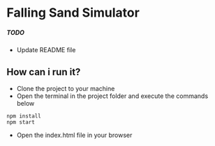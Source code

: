 # Falling Sand Simulator

##### TODO

- Update README file

## How can i run it?

- Clone the project to your machine
- Open the terminal in the project folder and execute the commands below

```
npm install
npm start
```

- Open the index.html file in your browser
